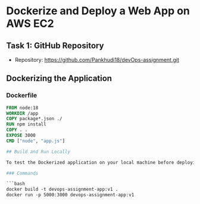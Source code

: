 # Dockerize and Deploy a Web App on AWS EC2

## Task 1: GitHub Repository
- Repository: https://github.com/Pankhudi18/devOps-assignment.git


## Dockerizing the Application

### Dockerfile

```Dockerfile
FROM node:18
WORKDIR /app
COPY package*.json ./
RUN npm install
COPY . .
EXPOSE 3000
CMD ["node", "app.js"]

## Build and Run Locally

To test the Dockerized application on your local machine before deploying to the cloud:

### Commands

```bash
docker build -t devops-assignment-app:v1 .
docker run -p 5000:3000 devops-assignment-app:v1



